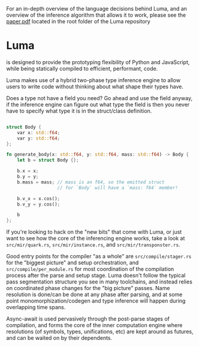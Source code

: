 For an in-depth overview of the language decisions behind Luma, and an overview of the inference algorithm that allows it to work, please see the [paper.pdf](https://github.com/szbergeron/luma/blob/master/paper.pdf) located in the root folder of the Luma repository

# Luma
is designed to provide the prototyping flexibility of Python and JavaScript, while being statically compiled to efficient, performant, code.

Luma makes use of a hybrid two-phase type inference engine to allow users to write code without thinking about what shape their types have.

Does a type not have a field you need? Go ahead and use the field anyway, if the inference engine can figure out what type the field is
then you never have to specify what type it is in the struct/class definition.

```rust

struct Body {
    var x: std::f64;
    var y: std::f64;
};

fn generate_body(x: std::f64, y: std::f64, mass: std::f64) -> Body {
    let b = struct Body {};

    b.x = x;
    b.y = y;
    b.mass = mass; // mass is an f64, so the emitted struct
                   // for `Body` will have a `mass: f64` member!

    b.v_x = x.cos();
    b.v_y = y.cos();

    b
};
```

If you're looking to hack on the "new bits" that come with Luma, or just want to see how the core of the inferencing engine works,
take a look at `src/mir/quark.rs`, `src/mir/instance.rs`, and `src/mir/transponster.rs`.

Good entry points for the compiler "as a whole" are `src/compile/stager.rs` for the "biggest picture" and setup orchestration, and `src/compile/per_module.rs`
for most coordination of the compilation process after the parse and setup stage. Luma doesn't follow the typical pass segmentation structure you
see in many toolchains, and instead relies on coordinated phase changes for the "big picture" passes. Name resolution is done/can be done at any phase
after parsing, and at some point monomorphization/codegen and type inference will happen during overlapping time spans.

Async-await is used pervasively through the post-parse stages of compilation, and forms the core of the inner computation engine where
resolutions (of symbols, types, unifications, etc) are kept around as futures, and can be waited on by their dependents.
